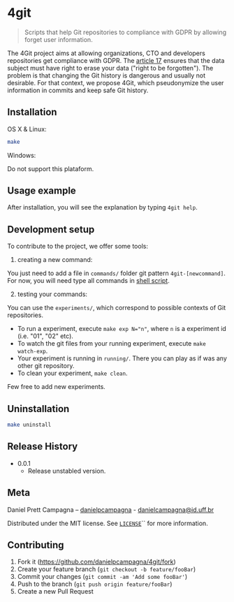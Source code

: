 # 4git
> Scripts that help Git repositories to compliance with GDPR by allowing forget user information.

The 4Git project aims at allowing organizations, CTO and developers repositories get compliance with
GDPR. The [article 17](https://gdpr-info.eu/art-17-gdpr/) ensures that the data subject must have
right to erase your data ("right to be forgotten"). The problem is that changing the Git history is
dangerous and usually not desirable. For that context, we propose 4Git, which pseudonymize the user
information in commits and keep safe Git history.

## Installation

OS X & Linux:

```sh
make
```

Windows:

Do not support this plataform.

## Usage example

After installation, you will see the explanation by typing `4git help`.

## Development setup

To contribute to the project, we offer some tools:

1. creating a new command:

You just need to add a file in `commands/` folder git pattern `4git-[newcommand]`.
For now, you will need type all commands in [shell script](https://en.wikipedia.org/wiki/Shell_script).

2. testing your commands:

You can use the `experiments/`, which correspond to possible contexts of Git repositories.

* To run a experiment, execute `make exp N="n"`, where `n` is a experiment id (i.e. "01", "02" etc).
* To watch the git files from your running experiment, execute `make watch-exp`.
* Your experiment is running in `running/`. There you can play as if was any other git repository.
* To clean your experiment, `make clean`.

Few free to add new experiments.

## Uninstallation

```sh
make uninstall
```

## Release History

* 0.0.1
    * Release unstabled version.

## Meta

Daniel Prett Campagna – [danielpcampagna](https://github.com/danielpcampagna) - danielcampagna@id.uff.br

Distributed under the MIT license. See [`LICENSE`](https://github.com/danielpcampagna/4git/blob/master/LICENSE)`` for more information.

## Contributing

1. Fork it (<https://github.com/danielpcampagna/4git/fork>)
2. Create your feature branch (`git checkout -b feature/fooBar`)
3. Commit your changes (`git commit -am 'Add some fooBar'`)
4. Push to the branch (`git push origin feature/fooBar`)
5. Create a new Pull Request
